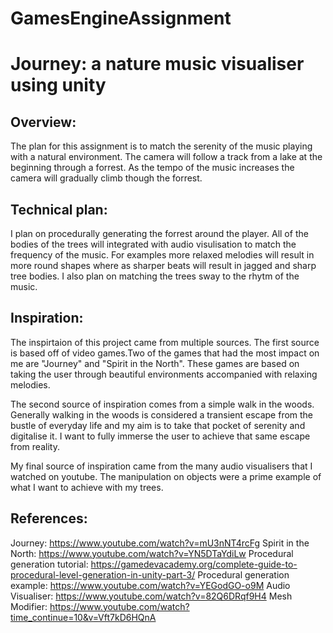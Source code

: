 # GamesEngineAssignment

# Journey: a nature music visualiser using unity
## Overview:
The plan for this assignment is to match the serenity of the music playing with a natural environment. The camera will follow a track from a lake at the beginning through a forrest. As the tempo of the music increases the camera will gradually climb though the forrest.

## Technical plan:
I plan on procedurally generating the forrest around the player. All of the bodies of the trees will integrated with audio visulisation to match the frequency of the music. For examples more relaxed melodies will result in more round shapes where as sharper beats will result in jagged and sharp tree bodies. I also plan on matching the trees sway to the rhytm of the music.

## Inspiration:
The inspirtaion of this project came from multiple sources. The first source is based off of video games.Two of the games that had the most impact on me are "Journey" and "Spirit in the North". These games are based on taking the user through beautiful environments accompanied with relaxing melodies.

The second source of inspiration comes from a simple walk in the woods. Generally walking in the woods is considered a transient escape from the bustle of everyday life and my aim is to take that pocket of serenity and digitalise it. I want to fully immerse the user to achieve that same escape from reality.

My final source of inspiration came from the many audio visualisers that I watched on youtube. The manipulation on objects were a prime example of what I want to achieve with my trees.

## References:
Journey: https://www.youtube.com/watch?v=mU3nNT4rcFg 
Spirit in the North: https://www.youtube.com/watch?v=YN5DTaYdiLw
Procedural generation tutorial: https://gamedevacademy.org/complete-guide-to-procedural-level-generation-in-unity-part-3/ 
Procedural generation example: https://www.youtube.com/watch?v=YEGodGO-o9M 
Audio Visualiser: https://www.youtube.com/watch?v=82Q6DRqf9H4 
Mesh Modifier: https://www.youtube.com/watch?time_continue=10&v=Vft7kD6HQnA 

